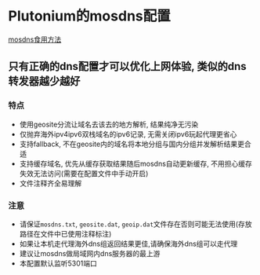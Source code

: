 # Plutonium的mosdns配置
[mosdns食用方法](https://irine-sistiana.gitbook.io/mosdns-wiki/)
  
## 只有正确的dns配置才可以优化上网体验, 类似的dns转发器越少越好
### 特点
- 使用geosite分流让域名去该去的地方解析, 结果纯净无污染
- 仅抛弃海外ipv4ipv6双栈域名的ipv6记录, 无需关闭ipv6玩起代理更省心
- 支持fallback, 不在geosite内的域名将本地分组与国内分组并发解析结果更合适
- 支持缓存域名, 优先从缓存获取结果随后mosdns自动更新缓存, 不用担心缓存失效无法访问(需要在配置文件中手动开启)
- 文件注释齐全易理解
### 注意
- 请保证`mosdns.txt`, `geosite.dat`, `geoip.dat`文件存在否则可能无法使用(存放路径在文件中已使用注释标注)
- 如果让本机走代理海外dns组返回结果更佳,请确保海外dns组可以走代理
- 建议让mosdns做局域网内dns服务器的最上游
- 本配置默认监听5301端口
